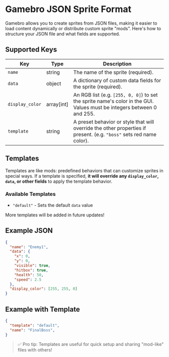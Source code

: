 
# Gamebro JSON Sprite Format

Gamebro allows you to create sprites from JSON files, making it easier to load content dynamically or distribute custom sprite "mods". Here's how to structure your JSON file and what fields are supported.

## Supported Keys

| Key            | Type       | Description |
|----------------|------------|-------------|
| `name`         | string     | The name of the sprite (required). |
| `data`         | object     | A dictionary of custom data fields for the sprite (required). |
| `display_color`| array[int] | An RGB list (e.g. `[255, 0, 0]`) to set the sprite name's color in the GUI. Values must be integers between 0 and 255. |
| `template`     | string     | A preset behavior or style that will override the other properties if present. (e.g. `"boss"` sets red name color). |

## Templates

Templates are like mods: predefined behaviors that can customize sprites in special ways. If a template is specified, **it will override any `display_color`, `data`, or other fields** to apply the template behavior.

### Available Templates

- `"default"` - Sets the default `data` value

More templates will be added in future updates!

## Example JSON

```json
{
  "name": "Enemy1",
  "data": {
    "x": 0,
    "y": 0,
    "visible": true,
    "hitbox": true,
    "health": 50,
    "speed": 2.5
  },
  "display_color": [255, 255, 0]
}
```

## Example with Template

```json
{
  "template": "default",
  "name": "FinalBoss",
}
```

> ✅ Pro tip: Templates are useful for quick setup and sharing "mod-like" files with others!
